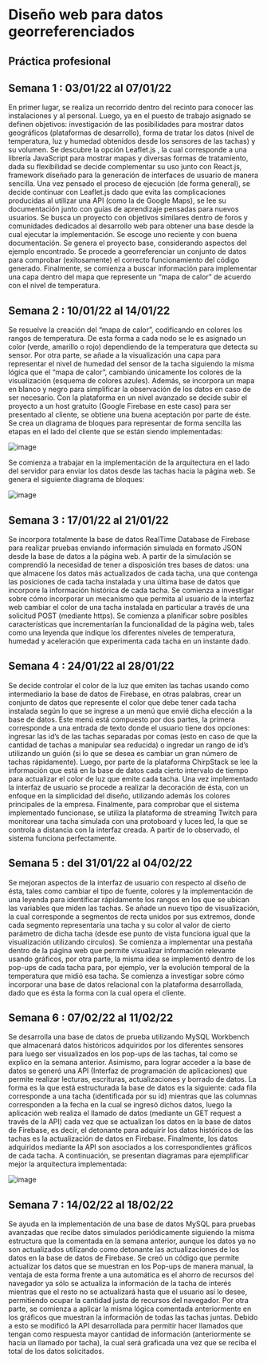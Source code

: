 # Diseño web para datos georreferenciados

## Práctica profesional 

## Semana 1 : 03/01/22 al 07/01/22

En primer lugar, se realiza un recorrido dentro del recinto para conocer las instalaciones y al personal. Luego, ya en el puesto de trabajo asignado se definen objetivos: investigación de las posibilidades para mostrar datos geográficos (plataformas de desarrollo), forma de tratar los datos (nivel de temperatura, luz y humedad obtenidos desde los sensores de las tachas) y su volumen.
Se descubre la opción Leaflet.js , la cual corresponde a una librería JavaScript para mostrar mapas y diversas formas de tratamiento, dada su flexibilidad se decide complementar su uso junto con React.js, framework diseñado para la generación de interfaces de usuario de manera sencilla. 
Una vez pensado el proceso de ejecución (de forma general), se decide continuar con Leaflet.js dado que evita las complicaciones producidas al utilizar una API (como la de Google Maps),  se lee su documentación junto con guías de aprendizaje pensadas para nuevos usuarios.
Se busca un proyecto con objetivos similares dentro de foros y comunidades dedicados al desarrollo web para obtener una base desde la cual ejecutar la implementación. Se escoge uno reciente y con buena documentación.
Se genera el proyecto base, considerando aspectos del ejemplo encontrado. Se procede a georreferenciar un conjunto de datos para comprobar (exitosamente) el correcto funcionamiento del código generado.
Finalmente, se comienza a buscar información para implementar una capa dentro del mapa que represente un “mapa de calor” de acuerdo con el nivel de temperatura.

## Semana 2 : 10/01/22 al 14/01/22

Se resuelve la creación del “mapa de calor”, codificando en colores los rangos de temperatura. De esta forma a cada nodo se le es asignado un color (verde, amarillo o rojo) dependiendo de la temperatura que detecta su sensor. Por otra parte, se añade a la visualización una capa para representar el nivel de humedad del sensor de la tacha siguiendo la misma lógica que el “mapa de calor”, cambiando únicamente los colores de la visualización (esquema de colores azules). Además, se incorpora un mapa en blanco y negro para simplificar la observación de los datos en caso de ser necesario.
Con la plataforma en un nivel avanzado se decide subir el proyecto a un host gratuito (Google Firebase en este caso) para ser presentado al cliente, se obtiene una buena aceptación por parte de éste.
Se crea un diagrama de bloques para representar de forma sencilla las etapas en el lado del cliente que se están siendo implementadas:

![image](https://user-images.githubusercontent.com/68484788/150660621-2931f8fa-2750-40ac-a05d-9a84cc0d2b32.png)

Se comienza a trabajar en la implementación de la arquitectura en el lado del servidor para enviar los datos desde las tachas hacia la página web. Se genera el siguiente diagrama de bloques:

![image](https://user-images.githubusercontent.com/68484788/150660632-c819ad6f-eade-4355-8d56-e300379a5829.png)

## Semana 3 : 17/01/22 al 21/01/22

Se incorpora totalmente la base de datos RealTime Database de Firebase para realizar pruebas enviando información simulada en formato JSON desde la base de datos a la página web. A partir de la simulación se comprendió la necesidad de tener a disposición tres bases de datos: una que almacene los datos más actualizados de cada tacha, una que contenga las posiciones de cada tacha instalada y una última base de datos que incorpore la información histórica de cada tacha.
Se comienza a investigar sobre cómo incorporar un mecanismo que permita al usuario de la interfaz web cambiar el color de una tacha instalada en particular a través de una solicitud POST (mediante https).
Se comienza a planificar sobre posibles características que incrementarían la funcionalidad de la página web, tales como una leyenda que indique los diferentes niveles de temperatura, humedad y aceleración que experimenta cada tacha en un instante dado.

## Semana 4 : 24/01/22 al 28/01/22

Se decide controlar el color de la luz que emiten las tachas usando como intermediario la base de datos de Firebase, en otras palabras, crear un conjunto de datos que represente el color que debe tener cada tacha instalada según lo que se ingrese a un menú que envié dicha elección a la base de datos. Este menú está compuesto por dos partes, la primera corresponde a una entrada de texto donde el usuario tiene dos opciones: ingresar las id’s de las tachas separadas por comas (esto en caso de que la cantidad de tachas a manipular sea reducida) o ingredar un rango de id’s utilizando un guión (si lo que se desea es cambiar un gran número de tachas rápidamente). Luego, por parte de la plataforma ChirpStack se lee la información que está en la base de datos cada cierto intervalo de tiempo para actualizar el color de luz que emite cada tacha. Una vez implementado la interfaz de usuario se procede a realizar la decoración de ésta, con un enfoque en la simplicidad del diseño, utilizando además los colores principales de la empresa.
Finalmente, para comprobar que el sistema implementado funcionase, se utiliza la plataforma de streaming Twitch para monitorear una tacha simulada con una protoboard y luces led, la que se controla a distancia con la interfaz creada. A partir de lo observado, el sistema funciona perfectamente.

## Semana 5 : del 31/01/22 al 04/02/22

Se mejoran aspectos de la interfaz de usuario con respecto al diseño de ésta, tales como cambiar el tipo de fuente, colores y la implementación de una leyenda para identificar rápidamente los rangos en los que se ubican las variables que miden las tachas.
Se añade un nuevo tipo de visualización, la cual corresponde a segmentos de recta unidos por sus extremos, donde cada segmento representaría una tacha y su color al valor de cierto parámetro de dicha tacha (desde ese punto de vista funciona igual que la visualización utilizando círculos).
Se comienza a implementar una pestaña dentro de la página web que permite visualizar información relevante usando gráficos, por otra parte, la misma idea se implementó dentro de los pop-ups de cada tacha para, por ejemplo, ver la evolución temporal de la temperatura que midió esa tacha.
Se comienza a investigar sobre cómo incorporar una base de datos relacional con la plataforma desarrollada, dado que es ésta la forma con la cual opera el cliente.

## Semana 6 : 07/02/22 al 11/02/22

Se desarrolla una base de datos de prueba utilizando MySQL Workbench que almacenará datos históricos adquiridos por los diferentes sensores para luego ser visualizados en los pop-ups de las tachas, tal como se explico en la semana anterior. Asimismo, para lograr acceder a la base de datos se generó una API (Interfaz de programación de aplicaciones) que permite realizar lecturas, escrituras, actualizaciones y borrado de datos. La forma es la que está estructurada la base de datos es la siguiente: cada fila corresponde a una tacha (identificada por su id) mientras que las columnas corresponden a la fecha en la cual se ingresó dichos datos, luego la aplicación web realiza el llamado de datos (mediante un GET request a través de la API) cada vez que se actualizan los datos en la base de datos de Firebase, es decir, el detonante para adquirir los datos históricos de las tachas es la actualización de datos en Firebase. Finalmente, los datos adquiridos mediante la API son asociados a los correspondientes gráficos de cada tacha.
A continuación, se presentan diagramas para ejemplificar mejor la arquitectura implementada:

![image](https://user-images.githubusercontent.com/68484788/153691501-51dc0079-a607-4dc0-8f3b-3d2f9c5d3dff.png)

## Semana 7 : 14/02/22 al 18/02/22

Se ayuda en la implementación de una base de datos MySQL para pruebas avanzadas que recibe datos simulados periódicamente siguiendo la misma estructura que la comentada en la semana anterior, aunque los datos ya no son actualizados utilizando como detonante las actualizaciones de los datos en la base de datos de Firebase. Se creó un código que permite actualizar los datos que se muestran en los Pop-ups de manera manual, la ventaja de esta forma frente a una automática es el ahorro de recursos del navegador ya sólo se actualiza la información de la tacha de interés mientras que el resto no se actualizará hasta que el usuario así lo desee, permitiendo ocupar la cantidad justa de recursos del navegador. Por otra parte, se comienza a aplicar la misma lógica comentada anteriormente en los gráficos que muestran la información de todas las tachas juntas. Debido a esto se modificó la API desarrollada para permitir hacer llamados que tengan como respuesta mayor cantidad de información (anteriormente se hacía un llamado por tacha), la cual será graficada una vez que se reciba el total de los datos solicitados.








